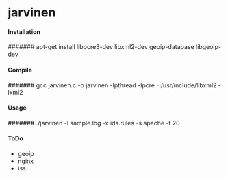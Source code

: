 jarvinen
========

#### Installation
####### apt-get install libpcre3-dev libxml2-dev geoip-database libgeoip-dev

#### Compile
####### gcc jarvinen.c -o jarvinen -lpthread -lpcre -I/usr/include/libxml2 -lxml2

#### Usage 
####### ./jarvinen -l sample.log -x ids.rules -s apache -t 20

#### ToDo
 * geoip
 * nginx
 * iss
